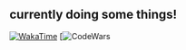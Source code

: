 ## currently doing some things! 
[![WakaTime](https://wakatime.com/badge/user/58e39edb-8728-4da4-83f4-d5cd290b2bca.svg)](https://wakatime.com/@jak713)
[![CodeWars](https://www.codewars.com/users/jak713/badges/small)


<!--
**jak713/jak713** is a ✨ _special_ ✨ repository because its `README.md` (this file) appears on your GitHub profile.

Here are some ideas to get you started:

- 🔭 I’m currently working on ...
- 🌱 I’m currently learning ...
- 👯 I’m looking to collaborate on ...
- 🤔 I’m looking for help with ...
- 💬 Ask me about ...
- 📫 How to reach me: ...
- 😄 Pronouns: ...
- ⚡ Fun fact: ...
-->
